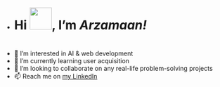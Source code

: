 - <h1> Hi <img style="width: 50px; height: 50px; margin-top: 5px;" src="https://camo.githubusercontent.com/e8e7b06ecf583bc040eb60e44eb5b8e0ecc5421320a92929ce21522dbc34c891/68747470733a2f2f6d656469612e67697068792e636f6d2f6d656469612f6876524a434c467a6361737252346961377a2f67697068792e676966">, I’m <i>Arzamaan!</i><h1>
- 👀 I’m interested in AI & web development
- 🌱 I’m currently learning user acquisition
- 💞️ I’m looking to collaborate on any real-life problem-solving projects
- 📫 Reach me on <a href="https://www.linkedin.com/in/arz-h/">my LinkedIn</a>

<!---
arzmn/arzmn is a ✨ special ✨ repository because its `README.md` (this file) appears on your GitHub profile.
You can click the Preview link to take a look at your changes.
--->
